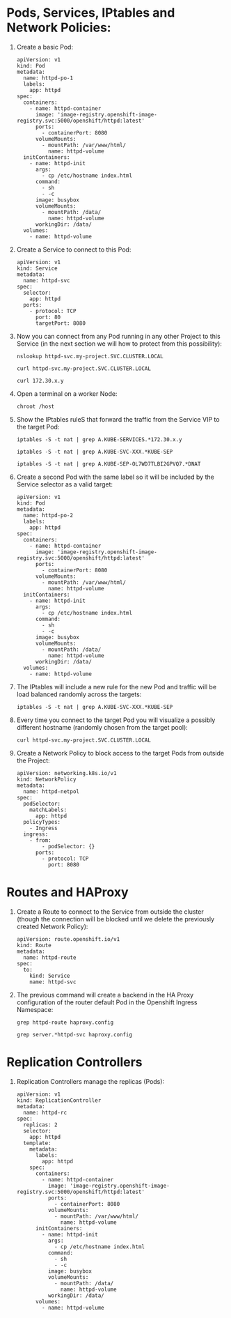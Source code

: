 # Pods, Services, IPtables and Network Policies:
1. Create a basic Pod:

    ```
    apiVersion: v1
    kind: Pod
    metadata:
      name: httpd-po-1
      labels:
        app: httpd
    spec:
      containers:
        - name: httpd-container
          image: 'image-registry.openshift-image-registry.svc:5000/openshift/httpd:latest'
          ports:
            - containerPort: 8080
          volumeMounts:
            - mountPath: /var/www/html/
              name: httpd-volume
      initContainers:
        - name: httpd-init
          args:
            - cp /etc/hostname index.html
          command:
            - sh
            - -c
          image: busybox
          volumeMounts:
            - mountPath: /data/
              name: httpd-volume
          workingDir: /data/
      volumes:
        - name: httpd-volume
    ```
1. Create a Service to connect to this Pod:

    ```
    apiVersion: v1
    kind: Service
    metadata:
      name: httpd-svc
    spec:
      selector:
        app: httpd
      ports:
        - protocol: TCP
          port: 80
          targetPort: 8080
    ```
1. Now you can connect from any Pod running in any other Project to this Service (in the next section we will how to protect from this possibility):

    ```
    nslookup httpd-svc.my-project.SVC.CLUSTER.LOCAL
    
    curl httpd-svc.my-project.SVC.CLUSTER.LOCAL
    
    curl 172.30.x.y
    ```
1. Open a terminal on a worker Node:

    ```
    chroot /host
    ```
1. Show the IPtables ruleS that forward the traffic from the Service VIP to the target Pod:

    ```
    iptables -S -t nat | grep A.KUBE-SERVICES.*172.30.x.y
    
    iptables -S -t nat | grep A.KUBE-SVC-XXX.*KUBE-SEP
    
    iptables -S -t nat | grep A.KUBE-SEP-OL7WD7TLBI2GPVQ7.*DNAT
    ```
1. Create a second Pod with the same label so it will be included by the Service selector as a valid target:

    ```
    apiVersion: v1
    kind: Pod
    metadata:
      name: httpd-po-2
      labels:
        app: httpd
    spec:
      containers:
        - name: httpd-container
          image: 'image-registry.openshift-image-registry.svc:5000/openshift/httpd:latest'
          ports:
            - containerPort: 8080
          volumeMounts:
            - mountPath: /var/www/html/
              name: httpd-volume
      initContainers:
        - name: httpd-init
          args:
            - cp /etc/hostname index.html
          command:
            - sh
            - -c
          image: busybox
          volumeMounts:
            - mountPath: /data/
              name: httpd-volume
          workingDir: /data/
      volumes:
        - name: httpd-volume
    ```    
1. The IPtables will include a new rule for the new Pod and traffic will be load balanced randomly across the targets:

    ```
    iptables -S -t nat | grep A.KUBE-SVC-XXX.*KUBE-SEP
    ```
1. Every time you connect to the target Pod you will visualize a possibly different hostname (randomly chosen from the target pool):    

    ```
    curl httpd-svc.my-project.SVC.CLUSTER.LOCAL
    ```
3. Create a Network Policy to block access to the target Pods from outside the Project:

    ```
    apiVersion: networking.k8s.io/v1
    kind: NetworkPolicy
    metadata:
      name: httpd-netpol
    spec:
      podSelector:
        matchLabels:
          app: httpd
      policyTypes:
        - Ingress
      ingress:
        - from:
            - podSelector: {}
          ports:
            - protocol: TCP
              port: 8080
    ```
# Routes and HAProxy
1. Create a Route to connect to the Service from outside the cluster (though the connection will be blocked until we delete the previously created Network Policy):

    ```
    apiVersion: route.openshift.io/v1
    kind: Route
    metadata:
      name: httpd-route
    spec:
      to:
        kind: Service
        name: httpd-svc
    ```
1. The previous command will create a backend in the HA Proxy configuration of the router default Pod in the Openshift Ingress Namespace:
    ```
    grep httpd-route haproxy.config
    
    grep server.*httpd-svc haproxy.config 
    ```
# Replication Controllers
1. Replication Controllers manage the replicas (Pods):
    ```
    apiVersion: v1
    kind: ReplicationController
    metadata:
      name: httpd-rc
    spec:
      replicas: 2
      selector:
        app: httpd
      template:
        metadata:
          labels:
            app: httpd
        spec:
          containers:
            - name: httpd-container
              image: 'image-registry.openshift-image-registry.svc:5000/openshift/httpd:latest'
              ports:
                - containerPort: 8080
              volumeMounts:
                - mountPath: /var/www/html/
                  name: httpd-volume
          initContainers:
            - name: httpd-init
              args:
                - cp /etc/hostname index.html
              command:
                - sh
                - -c
              image: busybox
              volumeMounts:
                - mountPath: /data/
                  name: httpd-volume
              workingDir: /data/
          volumes:
            - name: httpd-volume
    ```    
